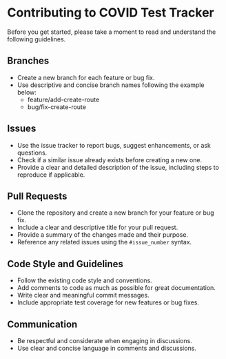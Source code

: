 # Contributing to COVID Test Tracker

Before you get started, please take a moment to read and understand the following guidelines.

## Branches

- Create a new branch for each feature or bug fix.
- Use descriptive and concise branch names following the example below:
  - feature/add-create-route
  - bug/fix-create-route

## Issues

- Use the issue tracker to report bugs, suggest enhancements, or ask questions.
- Check if a similar issue already exists before creating a new one.
- Provide a clear and detailed description of the issue, including steps to reproduce if applicable.

## Pull Requests

- Clone the repository and create a new branch for your feature or bug fix.
- Include a clear and descriptive title for your pull request.
- Provide a summary of the changes made and their purpose.
- Reference any related issues using the `#issue_number` syntax.

## Code Style and Guidelines

- Follow the existing code style and conventions.
- Add comments to code as much as possible for great documentation.
- Write clear and meaningful commit messages.
- Include appropriate test coverage for new features or bug fixes.

## Communication

- Be respectful and considerate when engaging in discussions.
- Use clear and concise language in comments and discussions.

